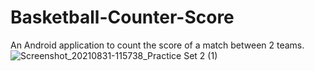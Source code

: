 # Basketball-Counter-Score
An Android application to count the score of a match between 2 teams.
![Screenshot_20210831-115738_Practice Set 2 (1)](https://user-images.githubusercontent.com/74280845/131439518-b088ff10-75a2-4bbd-9bf8-159d697a5e12.jpg)
